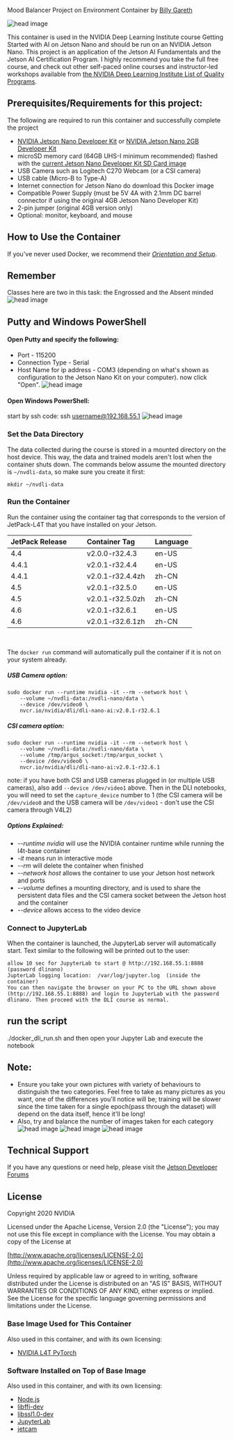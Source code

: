 Mood Balancer Project on Environment Container by [Billy Gareth](https://www.linkedin.com/in/billy-gareth-87b052173/)

![head image](./nv3.PNG)

This container is used in the NVIDIA Deep Learning Institute course Getting Started with AI on Jetson Nano and should be run on an NVIDIA Jetson Nano.  This project is an application of the Jetson AI Fundamentals and the Jetson AI Certification Program. I highly recommend you take the full free course, and check out other self-paced online courses and instructor-led workshops available from [the NVIDIA Deep Learning Institute List of Quality Programs](https://www.nvidia.com/en-us/deep-learning-ai/education/).

## Prerequisites/Requirements for this project:

The following are required to run this container and successfully complete the project

* [NVIDIA Jetson Nano Developer Kit](https://developer.nvidia.com/embedded/jetson-nano-developer-kit) or [NVIDIA Jetson Nano 2GB Developer Kit](https://developer.nvidia.com/embedded/jetson-nano-2gb-developer-kit)
* microSD memory card (64GB UHS-I minimum recommended) flashed with the [current Jetson Nano Developer Kit SD Card image](https://developer.nvidia.com/embedded/jetpack#install)
* USB Camera such as Logitech C270 Webcam (or a CSI camera)
* USB cable (Micro-B to Type-A)
* Internet connection for Jetson Nano do download this Docker image
* Compatible Power Supply (must be 5V 4A with 2.1mm DC barrel connector if using the original 4GB Jetson Nano Developer Kit)
* 2-pin jumper (original 4GB version only)
* Optional: monitor, keyboard, and mouse

## How to Use the Container
If you've never used Docker, we recommend their _[Orientation and Setup](https://docs.docker.com/get-started/)_.

## Remember
Classes here are two in this task: the Engrossed and the Absent minded
![head image](./nv4.PNG)

## Putty and Windows PowerShell
#### Open Putty and specify the following:
* Port - 115200
* Connection Type - Serial
* Host Name for ip address - COM3 (depending on what's shown as configuration to the Jetson Nano Kit on your computer).
now click "Open".
![head image](./nv6.PNG)

#### Open Windows PowerShell:
start by ssh code: ssh username@192.168.55.1
![head image](./nv7.PNG)

### Set the Data Directory
The data collected during the course is stored in a mounted directory on the host device. This way, the data and trained models aren't lost when the container shuts down. The commands below assume the mounted directory is `~/nvdli-data`, so make sure you create it first:

```shell
mkdir ~/nvdli-data
```

### Run the Container
Run the container using the container tag that corresponds to the version of JetPack-L4T that you have installed on your Jetson. 

| JetPack Release &nbsp;&nbsp;&nbsp;&nbsp;&nbsp;&nbsp; | Container Tag &nbsp;&nbsp;&nbsp;&nbsp;&nbsp;&nbsp; | Language
|-|-| - 
| 4.4 | v2.0.0-r32.4.3 | en-US
| 4.4.1 | v2.0.1-r32.4.4 | en-US
| 4.4.1 | v2.0.1-r32.4.4zh | zh-CN
| 4.5 | v2.0.1-r32.5.0 | en-US
| 4.5 | v2.0.1-r32.5.0zh | zh-CN
| 4.6 | v2.0.1-r32.6.1 | en-US
| 4.6 | v2.0.1-r32.6.1zh | zh-CN
<br>

The `docker run`  command will automatically pull the container if it is not on your system already.

##### USB Camera option:

```
sudo docker run --runtime nvidia -it --rm --network host \
    --volume ~/nvdli-data:/nvdli-nano/data \
    --device /dev/video0 \ 
    nvcr.io/nvidia/dli/dli-nano-ai:v2.0.1-r32.6.1
```

##### CSI camera option:

```
sudo docker run --runtime nvidia -it --rm --network host \
    --volume ~/nvdli-data:/nvdli-nano/data \
    --volume /tmp/argus_socket:/tmp/argus_socket \
    --device /dev/video0 \ 
    nvcr.io/nvidia/dli/dli-nano-ai:v2.0.1-r32.6.1
```

note: if you have both CSI and USB cameras plugged in (or multiple USB cameras), also add `--device /dev/video1` above. Then in the DLI notebooks, you will need to set the `capture_device` number to 1 (the CSI camera will be `/dev/video0` and the USB camera will be `/dev/video1` - don't use the CSI camera through V4L2)

##### Options Explained:
* *--runtime nvidia* will use the NVIDIA container runtime while running the l4t-base container
* *-it* means run in interactive mode
* *--rm* will delete the container when finished
* *--network host* allows the container to use your Jetson host network and ports
* *--volume* defines a mounting directory, and is used to share the persistent data files and the CSI camera socket between the Jetson host and the container
* *--device* allows access to the video device


### Connect to JupyterLab
When the container is launched, the JupyterLab server will automatically start. Text similar to the following will be printed out to the user:

```
allow 10 sec for JupyterLab to start @ http://192.168.55.1:8888 (password dlinano)
JupterLab logging location:  /var/log/jupyter.log  (inside the container)
You can then navigate the browser on your PC to the URL shown above (http://192.168.55.1:8888) and login to JupyterLab with the password dlinano. Then proceed with the DLI course as normal.
```

## run the script
./docker_dli_run.sh and then open your Jupyter Lab and execute the notebook

## Note:
* Ensure you take your own pictures with variety of behaviours to distinguish the two categories. Feel free to take as many pictures as you want, one of the differences you'll notice will be; training will be slower since the time taken for a single epoch(pass through the dataset) will depend on the data itself, hence it'll be long!
* Also, try and balance the number of images taken for each category
![head image](./nv1.PNG)
![head image](./nv2.PNG)
![head image](./nv5.PNG)

## Technical Support

If you have any questions or need help, please visit the [Jetson Developer Forums](https://forums.developer.nvidia.com/c/agx-autonomous-machines/jetson-embedded-systems/70)

## License

Copyright 2020 NVIDIA

Licensed under the Apache License, Version 2.0 (the "License");
you may not use this file except in compliance with the License.
You may obtain a copy of the License at

[http://www.apache.org/licenses/LICENSE-2.0](http://www.apache.org/licenses/LICENSE-2.0)

Unless required by applicable law or agreed to in writing, software
distributed under the License is distributed on an "AS IS" BASIS,
WITHOUT WARRANTIES OR CONDITIONS OF ANY KIND, either express or implied.
See the License for the specific language governing permissions and
limitations under the License.

### Base Image Used for This Container

Also used in this container, and with its own licensing:

* [NVIDIA L4T PyTorch](https://ngc.nvidia.com/catalog/containers/nvidia:l4t-pytorch)

### Software Installed on Top of Base Image

Also used in this container, and with its own licensing:

* [Node.js](https://nodejs.org/en/)
* [libffi-dev](https://packages.debian.org/jessie/libffi-dev)
* [libssl1.0-dev](https://packages.debian.org/stretch/libssl1.0-dev)
* [JupyterLab](https://jupyterlab.readthedocs.io/en/stable/)
* [jetcam](https://github.com/NVIDIA-AI-IOT/jetcam)

